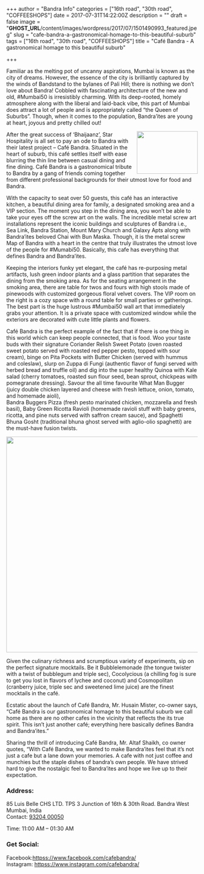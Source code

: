 +++
author = "Bandra Info"
categories = ["16th road", "30th road", "COFFEESHOPS"]
date = 2017-07-31T14:22:00Z
description = ""
draft = false
image = "__GHOST_URL__/content/images/wordpress/2017/07/1501490993_featured.jpeg"
slug = "cafe-bandra-a-gastronomical-homage-to-this-beautiful-suburb"
tags = ["16th road", "30th road", "COFFEESHOPS"]
title = "Café Bandra - A gastronomical homage to this beautiful suburb"

+++


<p dir="auto">Familiar as the melting pot of uncanny aspirations, Mumbai is known as the city of dreams. However, the essence of the city is brilliantly captured by the winds of Bandstand to the bylanes of Pali Hill; there is nothing we don’t love about Bandra! Cobbled with fascinating architecture of the new and old, #Mumbai50 is irresistibly charming. With its deep-rooted, homely atmosphere along with the liberal and laid-back vibe, this part of Mumbai does attract a lot of people and is appropriately called &#8220;the Queen of Suburbs&#8221;. Though, when it comes to the population, Bandra’ites are young at heart, joyous and pretty chilled out!</p>
<p><a href="https://i0.wp.com/bandra.info/wp-content/uploads/2017/07/cafe-Bandra_full.png?ssl=1"><img loading="lazy" src="https://i2.wp.com/bandra.info/wp-content/uploads/2017/07/cafe-Bandra.png?resize=160%2C112&#038;ssl=1" align="right" width="160" height="112" class="alignright" data-recalc-dims="1"></a>After the great success of ‘Bhaijaanz’, Star Hospitality is all set to pay an ode to Bandra with their latest project – Café Bandra. Situated in the heart of suburb, this café settles itself with ease blurring the thin line between casual dining and fine dining. Café Bandra is a gastronomical tribute to Bandra by a gang of friends coming together from different professional backgrounds for their utmost love for food and Bandra.</p>
<p>With the capacity to seat over 50 guests, this café has an interactive kitchen, a beautiful dining area for family, a designated smoking area and a VIP section. The moment you step in the dining area, you won’t be able to take your eyes off the screw art on the walls. The incredible metal screw art installations represent the iconic buildings and sculptures of Bandra i.e., Sea Link, Bandra Station, Mount Mary Church and Galaxy Apts along with Bandra’ites beloved Chai with Bun Maska. Though, it is the metal screw Map of Bandra with a heart in the centre that truly illustrates the utmost love of the people for #Mumabi50. Basically, this cafe has everything that defines Bandra and Bandra’ites. </p>
<p>Keeping the interiors funky yet elegant, the café has re-purposing metal artifacts, lush green indoor plants and a glass partition that separates the dining from the smoking area. As for the seating arrangement in the smoking area, there are table for twos and fours with high stools made of pinewoods with customized gorgeous floral velvet covers. The VIP room on the right is a cozy space with a round table for small parties or gatherings. The best part is the huge lustrous #Mumbai50 wall art that immediately grabs your attention. It is a private space with customized window while the exteriors are decorated with cute little plants and flowers.</p>
<p>Café Bandra is the perfect example of the fact that if there is one thing in this world which can keep people connected, that is food. Woo your taste buds with their signature Coriander Relish Sweet Potato (oven roasted sweet potato served with roasted red pepper pesto, topped with sour cream), binge on Pita Pockets with Butter Chicken (served with hummus and coleslaw), slurp on Zuppa di Fungi (authentic flavor of fungi served with herbed bread and truffle oil) and dig into the super healthy Quinoa with Kale salad (cherry tomatoes, roasted sun flour seed, bean sprout, chickpeas with pomegranate dressing). Savour the all time favourite What Man Bugger (juicy double chicken layered and cheese with fresh lettuce, onion, tomato, and homemade aioli), <br />Bandra Buggers Pizza (fresh pesto marinated chicken, mozzarella and fresh basil), Baby Green Ricotta Ravioli (homemade ravioli stuff with baby greens, ricotta, and pine nuts served with saffron cream sauce), and Spaghetti Bhuna Gosht (traditional bhuna ghost served with aglio-olio spaghetti) are the must-have fusion twists.</p>
<p><a href="https://i0.wp.com/bandra.info/wp-content/uploads/2017/07/VIP-room_full.jpeg?ssl=1"><img loading="lazy" src="https://i2.wp.com/bandra.info/wp-content/uploads/2017/07/VIP-room.jpeg?resize=850%2C568&#038;ssl=1" align="middle" width="850" height="568" class="aligncenter" data-recalc-dims="1"></a></p>
<p>Given the culinary richness and scrumptious variety of experiments, sip on the perfect signature mocktails. Be it Bubblelemonade (the tongue twister with a twist of bubblegum and triple sec), Cocolycious (a chilling fog is sure to get you lost in flavors of lychee and coconut) and Cosmopolitan (cranberry juice, triple sec and sweetened lime juice) are the finest mocktails in the café.</p>
<p>Ecstatic about the launch of Café Bandra, Mr. Husain Mister, co-owner says, “Café Bandra is our gastronomical homage to this beautiful suburb we call home as there are no other cafes in the vicinity that reflects the its true spirit. This isn’t just another café; everything here basically defines Bandra and Bandra’ites.”</p>
<p>Sharing the thrill of introducing Café Bandra, Mr. Altaf Shaikh, co owner quotes, “With Café Bandra, we wanted to make Bandra’ites feel that it’s not just a cafe but a lane down your memories. A cafe with not just coffee and munchies but the staple dishes of bandra&#8217;s own people. We have strived hard to give the nostalgic feel to Bandra’ites and hope we live up to their expectation.</p>
<h3>Address:</h3>
<p dir="ltr">85 Luis Belle CHS LTD. TPS 3 Junction of 16th &amp; 30th Road. Bandra West<br />Mumbai, India<br />Contact: <a href="https://tel://+91 93204 00050" target="_blank">93204 00050</a></p>
<p>Time: 11:00 AM – 01:30 AM</p>
<h3>Get Social:</h3>
<p>Facebook:<a href="https:// httpss://www.facebook.com/cafebandra/" target="_blank">httpss://www.facebook.com/cafebandra/</a><br />Instagram: <a href="https:// httpss://www.facebook.com/cafebandra/" target="_blank">httpss://www.instagram.com/cafebandra/</a></p>



